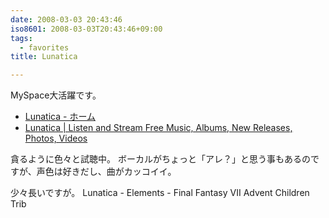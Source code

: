```yaml
---
date: 2008-03-03 20:43:46
iso8601: 2008-03-03T20:43:46+09:00
tags:
  - favorites
title: Lunatica

---
```


MySpace大活躍です。

- [Lunatica - ホーム](https://www.facebook.com/Lunatica-135800926461217/)
- [Lunatica | Listen and Stream Free Music, Albums, New Releases, Photos, Videos](https://myspace.com/lunaticametal)

貪るように色々と試聴中。
ボーカルがちょっと「アレ？」と思う事もあるのですが、声色は好きだし、曲がカッコイイ。


少々長いですが。
Lunatica - Elements - Final Fantasy VII Advent Children Trib
<object width="425" height="355">
  <param name="movie" value="http://www.youtube.com/v/jPvgFdbI2NU">
  </param>
  <param name="wmode" value="transparent">
  </param><embed src="http://www.youtube.com/v/jPvgFdbI2NU" type="application/x-shockwave-flash" wmode="transparent" width="425" height="355"></embed></object>
